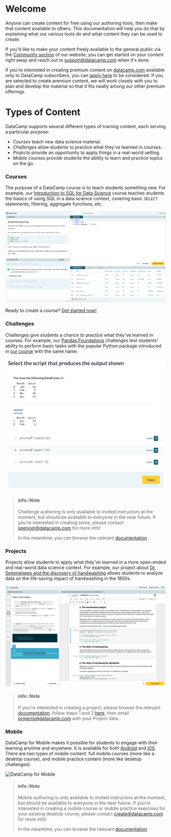 # Welcome

Anyone can create content for free using our authoring tools, then make that content available to others. This documentation will help you do that by explaining what our various tools do and what content they can be used to create.

If you'd like to make your content freely available to the general public via the [Community section](https://www.datacamp.com/community/) of our website, you can get started on your content right away and reach out to [support@datacamp.com](mailto:support@datacamp.com) when it's done.

If you're interested in creating premium content on [datacamp.com](https://www.datacamp.com/) available only to DataCamp subscribers, you can [apply here](https://www.datacamp.com/create/) to be considered. If you are selected to create premium content, we will work closely with you to plan and develop the material so that it fits neatly among our other premium offerings.

# Types of Content

DataCamp supports several different types of training content, each serving a particular purpose:

* *Courses* teach new data science material.
* *Challenges* allow students to practice what they've learned in courses.
* *Projects* provide an opportunity to apply things in a real-world setting.
* *Mobile courses* provide students the ability to learn and practice topics on the go.

### Courses

The purpose of a DataCamp course is to teach students something new. For example, our [Introduction to SQL for Data Science](https://www.datacamp.com/courses/intro-to-sql-for-data-science) course teaches students the basics of using SQL in a data science context, covering basic `SELECT` statements, filtering, aggregate functions, etc.

[![Introduction to SQL for Data Science](images/courses/intro-sql.png)](https://campus.datacamp.com/courses/intro-to-sql-for-data-science/filtering-rows?ex=3)

Ready to create a course? [Get started now!](courses/README.md)

### Challenges

Challenges give students a chance to practice what they've learned in courses. For example, our [Pandas Foundations](https://challenges.datacamp.com/practice/300) challenges test students' ability to perform basic tasks with the popular Python package introduced in [our course](https://www.datacamp.com/courses/pandas-foundations) with the same name.

[![pandas Foundations](images/challenges/pandas-challenge.png)](https://challenges.datacamp.com/practice/300)

<!-- Ready to create some challenges? [Get started now!](challenges/README.md) -->

> #### info::Note
> Challenge authoring is only available to invited instructors at the moment, but should be available to everyone in the near future. If you're interested in creating some, please contact [spencer@datacamp.com](mailto:spencer@datacamp.com) for more info!
>
> In the meantime, you can browse the relevant [documentation](challenges/README.md).

### Projects

Projects allow students to apply what they've learned in a more open-ended and real-world data science context. For example, our project about [Dr. Semmelweis and the discovery of handwashing](https://www.datacamp.com/projects/20) allows students to analyze data on the life-saving impact of handwashing in the 1800s.

[![Dr. Semmelweis and the discovery of handwashing](images/projects/handwashing-project.png)](https://projects.datacamp.com/projects/20)

<!-- Ready to create a project? **[Get started now!](projects/README.md)** -->

> #### info::Note
> If you're interested in creating a project, please browse the relevant [documentation](projects/README.md), follow steps 1 and 2 [here](projects/projects-process.md), then email [projects@datacamp.com](mailto:projects@datacamp.com) with your Project idea.

### Mobile

DataCamp for Mobile makes it possible for students to engage with their learning
anytime and anywhere. It is available for both
[Android](https://play.google.com/store/apps/details?id=com.datacamp) and
[iOS](https://itunes.apple.com/us/app/datacamp-learn-r-python/id1263413087). There
are two types of mobile content: full mobile courses (more like a desktop
course), and mobile practice content (more like desktop challenges).

![DataCamp for Mobile](/images/mobile/play-store-small.png "DataCamp for Mobile")

> #### info::Note
> Mobile authoring is only available to invited instructors at the moment, but should be available to everyone in the near future. If you're interested in creating a mobile course or mobile practice exercises for your existing desktop course, please contact [create@datacamp.com](mailto:create@datacamp.com) for more info!
>
> In the meantime, you can browse the relevant [documentation](projects/README.md).
